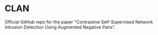 # CLAN
Official GitHub repo for the paper "Contrastive Self-Supervised Network Intrusion Detection Using Augmented Negative Pairs".
